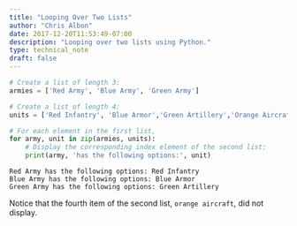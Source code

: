 ```yaml
---
title: "Looping Over Two Lists"
author: "Chris Albon"
date: 2017-12-20T11:53:49-07:00
description: "Looping over two lists using Python."
type: technical_note
draft: false
---
```


```python
# Create a list of length 3:
armies = ['Red Army', 'Blue Army', 'Green Army']

# Create a list of length 4:
units = ['Red Infantry', 'Blue Armor','Green Artillery','Orange Aircraft']
```


```python
# For each element in the first list,
for army, unit in zip(armies, units):
    # Display the corresponding index element of the second list:
    print(army, 'has the following options:', unit)
```

    Red Army has the following options: Red Infantry
    Blue Army has the following options: Blue Armor
    Green Army has the following options: Green Artillery


Notice that the fourth item of the second list, `orange aircraft`, did not display.
